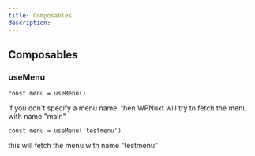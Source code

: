 ```yaml
---
title: Composables
description: 
---
```


## Composables

### useMenu

```
const menu = useMenu()
```
if you don't specify a menu name, then WPNuxt will try to fetch the menu with name "main"


```
const menu = useMenu('testmenu')
```
this will fetch the menu with name "testmenu"

